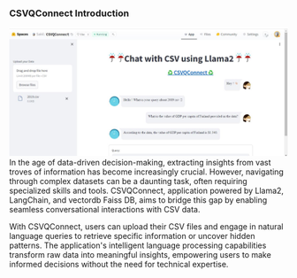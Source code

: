 ### CSVQConnect Introduction
![](pic.JPG)
In the age of data-driven decision-making, extracting insights from vast troves of information has become increasingly crucial. However, navigating through complex datasets can be a daunting task, often requiring specialized skills and tools. CSVQConnect, application powered by Llama2, LangChain, and vectordb Faiss DB, aims to bridge this gap by enabling seamless conversational interactions with CSV data.

With CSVQConnect, users can upload their CSV files and engage in natural language queries to retrieve specific information or uncover hidden patterns. The application's intelligent language processing capabilities transform raw data into meaningful insights, empowering users to make informed decisions without the need for technical expertise.
